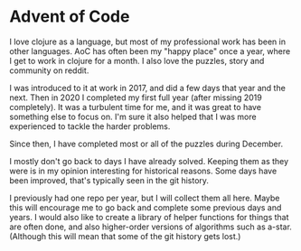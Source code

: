 # Advent of Code

I love clojure as a language, but most of my professional work has been in other languages.
AoC has often been my "happy place" once a year, where I get to work in clojure for a month.
I also love the puzzles, story and community on reddit.

I was introduced to it at work in 2017, and did a few days that year and the next.
Then in 2020 I completed my first full year (after missing 2019 completely). It was a turbulent time for me, and it was great to have something else to focus on.
I'm sure it also helped that I was more experienced to tackle the harder problems.

Since then, I have completed most or all of the puzzles during December.

I mostly don't go back to days I have already solved. Keeping them as they were is in my opinion interesting for historical reasons.
Some days have been improved, that's typically seen in the git history.

I previously had one repo per year, but I will collect them all here.
Maybe this will encourage me to go back and complete some previous days and years. I would also like to create a library of helper functions for things that are often done,
and also higher-order versions of algorithms such as a-star. (Although this will mean that some of the git history gets lost.)

